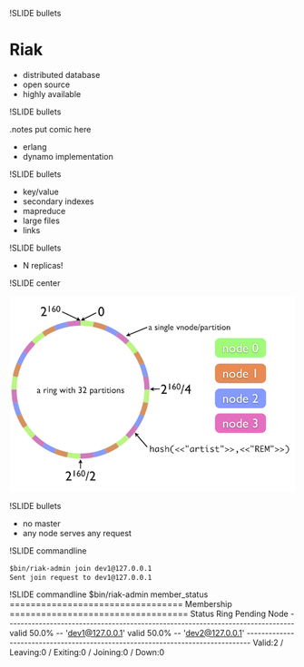!SLIDE bullets

# Riak #

* distributed database
* open source
* highly available

!SLIDE bullets

.notes put comic here

* erlang
* dynamo implementation

!SLIDE bullets

* key/value
* secondary indexes
* mapreduce
* large files
* links

!SLIDE bullets

* N replicas!

!SLIDE center

![riak ring](riak-ring.png)

!SLIDE bullets

* no master
* any node serves any request

!SLIDE commandline

    $bin/riak-admin join dev1@127.0.0.1
    Sent join request to dev1@127.0.0.1

!SLIDE commandline
    $bin/riak-admin member_status
    ================================= Membership ==================================
    Status     Ring    Pending    Node
    -------------------------------------------------------------------------------
    valid      50.0%      --      'dev1@127.0.0.1'
    valid      50.0%      --      'dev2@127.0.0.1'
    -------------------------------------------------------------------------------
    Valid:2 / Leaving:0 / Exiting:0 / Joining:0 / Down:0
